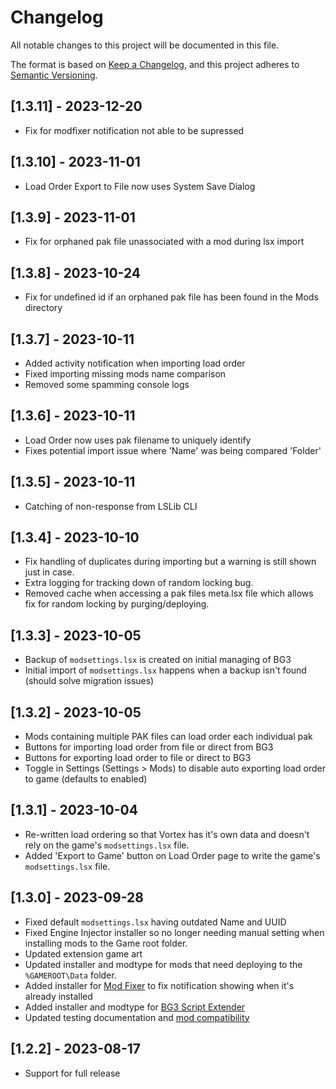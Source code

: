 # Changelog

All notable changes to this project will be documented in this file.

The format is based on [Keep a Changelog](https://keepachangelog.com/en/1.0.0/),
and this project adheres to [Semantic Versioning](https://semver.org/spec/v2.0.0.html).

## [1.3.11] - 2023-12-20

- Fix for modfixer notification not able to be supressed

## [1.3.10] - 2023-11-01

- Load Order Export to File now uses System Save Dialog 

## [1.3.9] - 2023-11-01

- Fix for orphaned pak file unassociated with a mod during lsx import

## [1.3.8] - 2023-10-24

- Fix for undefined id if an orphaned pak file has been found in the Mods directory

## [1.3.7] - 2023-10-11

- Added activity notification when importing load order
- Fixed importing missing mods name comparison
- Removed some spamming console logs   

## [1.3.6] - 2023-10-11

- Load Order now uses pak filename to uniquely identify
- Fixes potential import issue where 'Name' was being compared 'Folder'

## [1.3.5] - 2023-10-11

- Catching of non-response from LSLib CLI

## [1.3.4] - 2023-10-10

- Fix handling of duplicates during importing but a warning is still shown just in case.
- Extra logging for tracking down of random locking bug.
- Removed cache when accessing a pak files meta.lsx file which allows fix for random locking by purging/deploying.

## [1.3.3] - 2023-10-05

- Backup of `modsettings.lsx` is created on initial managing of BG3
- Initial import of `modsettings.lsx` happens when a backup isn't found (should solve migration issues) 

## [1.3.2] - 2023-10-05

- Mods containing multiple PAK files can load order each individual pak
- Buttons for importing load order from file or direct from BG3
- Buttons for exporting load order to file or direct to BG3
- Toggle in Settings (Settings > Mods) to disable auto exporting load order to game (defaults to enabled)

## [1.3.1] - 2023-10-04

- Re-written load ordering so that Vortex has it's own data and doesn't rely on the game's `modsettings.lsx` file.
- Added 'Export to Game' button on Load Order page to write the game's `modsettings.lsx` file.

## [1.3.0] - 2023-09-28

- Fixed default `modsettings.lsx` having outdated Name and UUID
- Fixed Engine Injector installer so no longer needing manual setting when installing mods to the Game root folder.
- Updated extension game art
- Updated installer and modtype for mods that need deploying to the `%GAMEROOT\Data` folder.
- Added installer for [Mod Fixer](https://www.nexusmods.com/baldursgate3/mods/141) to fix notification showing when it's already installed
- Added installer and modtype for [BG3 Script Extender](https://github.com/Norbyte/bg3se)
- Updated testing documentation and [mod compatibility](https://forums.nexusmods.com/index.php?/topic/13287213-baldurs-gate-3-mod-compatibility-megathread/)

## [1.2.2] - 2023-08-17

- Support for full release 